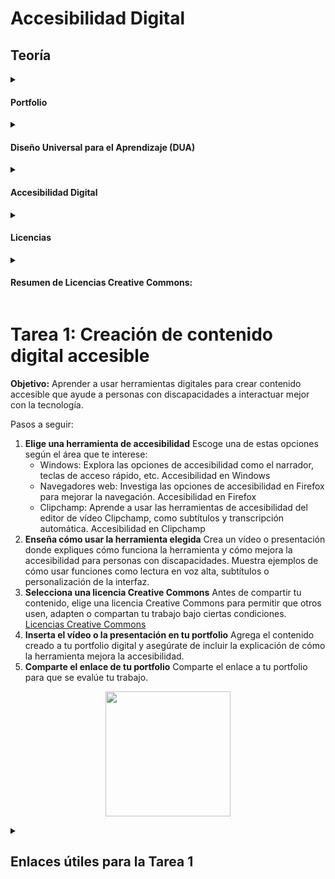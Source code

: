 # Accesibilidad Digital

## Teoría
<details>
<summary><h4>Portfolio</h4></summary>
  Un portfolio es una herramienta que organiza y presenta trabajos o proyectos de forma estructurada. En educación, se usa para documentar el aprendizaje, mostrar logros, evidenciar el progreso y reflexionar sobre el desarrollo del estudiante. Incluye trabajos, evidencias de competencias, reflexiones y autoevaluaciones.
</details>
<details>
  <summary><h4>Diseño Universal para el Aprendizaje (DUA)</h4></summary>
  El Diseño Universal para el Aprendizaje (DUA) es una metodología educativa que busca hacer el aprendizaje accesible para todos. Ofrece diferentes formas de acceder a la información, participar en el proceso y expresar lo aprendido, adaptándose a las necesidades de cada estudiante para eliminar barreras.
</details>
<details>
  <summary><h4>Accesibilidad Digital</h4></summary>
  La accesibilidad digital significa diseñar contenidos y plataformas que todas las personas, sin importar sus habilidades, puedan usar fácilmente. Esto incluye adaptaciones para personas con discapacidades visuales, auditivas, motoras o cognitivas, como lectores de pantalla, subtítulos, y diseños sencillos. Asegura que todos los usuarios tengan igualdad de oportunidades al usar la tecnología.
  Estrategias para diferentes discapacidades:
  
- **Visual:** Texto alternativo, contraste y tamaño de fuente ajustables, lectores de pantalla.
- **Auditiva:** Subtítulos y transcripciones.
- **Motora:** Comandos de voz y teclados especiales.
- **Cognitiva:** Lenguaje claro, apoyo visual y estructura sencilla.
</details>
<details>
  <summary><h4>Licencias</h4></summary>
  Las licencias determinan qué se puede hacer con una obra o contenido digital. Hay diferentes tipos:
  
- **Copyright:** El autor mantiene todos los derechos y restringe su uso sin permiso.
- **Creative Commons:** Permite usar, compartir o modificar la obra bajo ciertas condiciones.
- **Dominio Público:** No hay restricciones sobre el uso, ya que los derechos de autor han expirado o nunca existieron.
</details>
<details>
  <summary><h4>Resumen de Licencias Creative Commons:</h4></summary>
  
  - **CC BY:** Permite usar, compartir y modificar la obra con atribución al autor.
  - **CC BY-SA:** Permite lo mismo, pero las obras derivadas deben tener la misma licencia.
  - **CC BY-ND:** Permite compartir sin modificar la obra.
  - **CC BY-NC:** Uso no comercial con atribución al autor.
  - **CC BY-NC-SA:** Uso no comercial y creación de obras derivadas con la misma licencia.
  - **CC BY-NC-ND:** Compartir solo sin modificaciones y para fines no comerciales.
</details>

# Tarea 1: Creación de contenido digital accesible
**Objetivo:** Aprender a usar herramientas digitales para crear contenido accesible que ayude a personas con discapacidades a interactuar mejor con la tecnología.

Pasos a seguir:

  1. **Elige una herramienta de accesibilidad** Escoge una de estas opciones según el área que te interese:
       - Windows: Explora las opciones de accesibilidad como el narrador, teclas de acceso rápido, etc. Accesibilidad en Windows
       - Navegadores web: Investiga las opciones de accesibilidad en Firefox para mejorar la navegación. Accesibilidad en Firefox
       - Clipchamp: Aprende a usar las herramientas de accesibilidad del editor de vídeo Clipchamp, como subtítulos y transcripción automática. Accesibilidad en Clipchamp
  2. **Enseña cómo usar la herramienta elegida**
 Crea un vídeo o presentación donde expliques cómo funciona la herramienta y cómo mejora la accesibilidad para personas con discapacidades. Muestra ejemplos de cómo usar funciones como lectura en voz alta, subtítulos o personalización de la interfaz.
  3. **Selecciona una licencia Creative Commons**
 Antes de compartir tu contenido, elige una licencia Creative Commons para permitir que otros usen, adapten o compartan tu trabajo bajo ciertas condiciones. [Licencias Creative Commons](https://creativecommons.org/share-your-work/cclicenses/)
  4. **Inserta el vídeo o la presentación en tu portfolio**
 Agrega el contenido creado a tu portfolio digital y asegúrate de incluir la explicación de cómo la herramienta mejora la accesibilidad.
  5. **Comparte el enlace de tu portfolio**
 Comparte el enlace a tu portfolio para que se evalúe tu trabajo.

<p align="center"><img src="http://www.attuned.ai/jp-blog/item/682ce25fec26b008f977a55ce5f2dd325aa8dd65.png" width=200px/><p/>


<details><summary><h2>Enlaces útiles para la Tarea 1</h2></summary>
<p>
  <a href="https://support.microsoft.com/es-es/windows/descubrir-las-caracter%C3%ADsticas-de-accesibilidad-de-windows-8b1068e6-d3b8-4ba8-b027-133dd8911df9"><h3>Accesibilidad en Windows</h3></a>
  Descubre las características de accesibilidad de Windows como el narrador, la lupa, el contraste alto, y otras herramientas de ayuda.
</p>
<p><a href="https://support.mozilla.org/es/kb/Accesibilidad"><h3>Accesibilidad en el navegador Firefox</h3></a>
Consulta cómo Firefox facilita la navegación web a personas con distintas discapacidades, mediante opciones como el lector, accesos por teclado y compatibilidad con tecnologías de asistencia.
</p>
<p><a href="https://support.microsoft.com/es-es/topic/herramientas-de-accesibilidad-para-clipchamp-2108915e-fa69-4983-8116-b213dc4c1dd5"><h3>Accesibilidad en Clipchamp</h3></a>
Aprende sobre las funciones de accesibilidad del editor de vídeo online Clipchamp, como subtítulos automáticos, transcripciones y edición simplificada.
</p>
<p><a href="https://creativecommons.org/share-your-work/cclicenses/"><h3>Tipos de licencias Creative Commons</h3></a>
Infórmate sobre las diferentes licencias CC que puedes usar para compartir tu trabajo: desde permitir cualquier uso hasta restringir la modificación o el uso comercial.
</p>


<h2 align="center"><a href="https://eriksenwolf.notion.site/Competencias-Digitales-B1-Eduki-Digitalak-1d04e3ab08e380b38a9be644907de330">Portfolio B1 Notion de ejemplo</a></h2>

## Apoya mi trabajo
Si quieres apoyar este curso, puedes hacerlo aquí: [Donar](https://paypal.me/eriksenwolf?locale.x=es_ES&country.x=ES)
